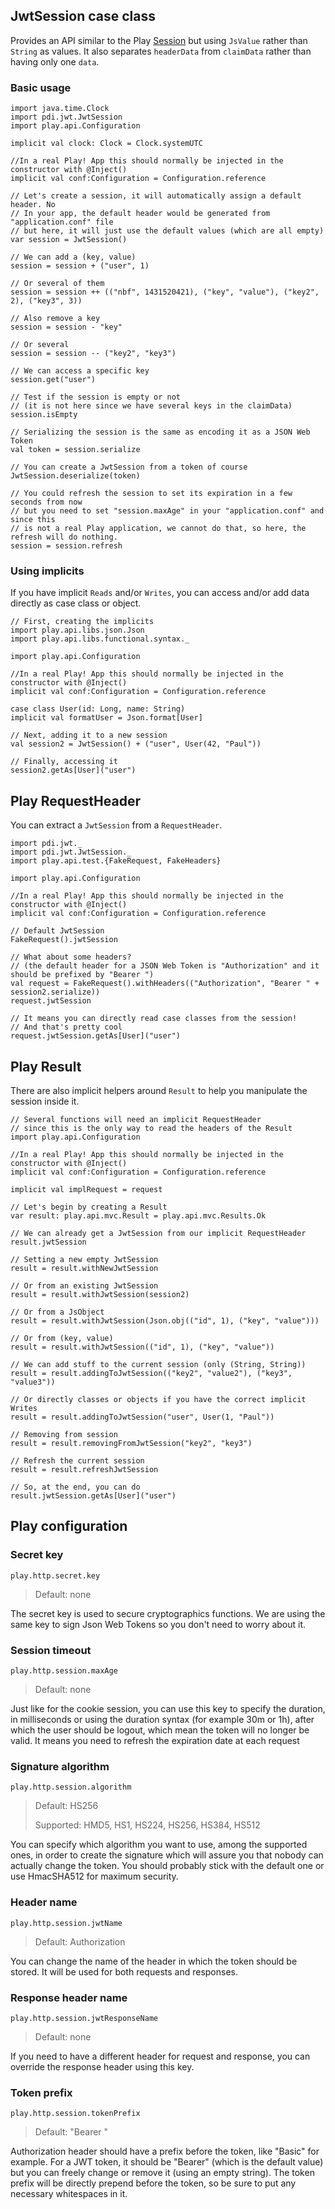 ## JwtSession case class

Provides an API similar to the Play [Session](https://www.playframework.com/documentation/2.3.x/api/scala/index.html#play.api.mvc.Session) but using `JsValue` rather than `String` as values. It also separates `headerData` from `claimData` rather than having only one `data`.

### Basic usage

```tut
import java.time.Clock
import pdi.jwt.JwtSession
import play.api.Configuration

implicit val clock: Clock = Clock.systemUTC

//In a real Play! App this should normally be injected in the constructor with @Inject()
implicit val conf:Configuration = Configuration.reference

// Let's create a session, it will automatically assign a default header. No
// In your app, the default header would be generated from "application.conf" file
// but here, it will just use the default values (which are all empty)
var session = JwtSession()

// We can add a (key, value)
session = session + ("user", 1)

// Or several of them
session = session ++ (("nbf", 1431520421), ("key", "value"), ("key2", 2), ("key3", 3))

// Also remove a key
session = session - "key"

// Or several
session = session -- ("key2", "key3")

// We can access a specific key
session.get("user")

// Test if the session is empty or not
// (it is not here since we have several keys in the claimData)
session.isEmpty

// Serializing the session is the same as encoding it as a JSON Web Token
val token = session.serialize

// You can create a JwtSession from a token of course
JwtSession.deserialize(token)

// You could refresh the session to set its expiration in a few seconds from now
// but you need to set "session.maxAge" in your "application.conf" and since this
// is not a real Play application, we cannot do that, so here, the refresh will do nothing.
session = session.refresh
```

### Using implicits

If you have implicit `Reads` and/or `Writes`, you can access and/or add data directly as case class or object.

```tut
// First, creating the implicits
import play.api.libs.json.Json
import play.api.libs.functional.syntax._

import play.api.Configuration

//In a real Play! App this should normally be injected in the constructor with @Inject()
implicit val conf:Configuration = Configuration.reference

case class User(id: Long, name: String)
implicit val formatUser = Json.format[User]

// Next, adding it to a new session
val session2 = JwtSession() + ("user", User(42, "Paul"))

// Finally, accessing it
session2.getAs[User]("user")
```

## Play RequestHeader

You can extract a `JwtSession` from a `RequestHeader`.

```tut
import pdi.jwt._
import pdi.jwt.JwtSession._
import play.api.test.{FakeRequest, FakeHeaders}

import play.api.Configuration

//In a real Play! App this should normally be injected in the constructor with @Inject()
implicit val conf:Configuration = Configuration.reference

// Default JwtSession
FakeRequest().jwtSession

// What about some headers?
// (the default header for a JSON Web Token is "Authorization" and it should be prefixed by "Bearer ")
val request = FakeRequest().withHeaders(("Authorization", "Bearer " + session2.serialize))
request.jwtSession

// It means you can directly read case classes from the session!
// And that's pretty cool
request.jwtSession.getAs[User]("user")
```

## Play Result

There are also implicit helpers around `Result` to help you manipulate the session inside it.

```tut
// Several functions will need an implicit RequestHeader
// since this is the only way to read the headers of the Result
import play.api.Configuration

//In a real Play! App this should normally be injected in the constructor with @Inject()
implicit val conf:Configuration = Configuration.reference

implicit val implRequest = request

// Let's begin by creating a Result
var result: play.api.mvc.Result = play.api.mvc.Results.Ok

// We can already get a JwtSession from our implicit RequestHeader
result.jwtSession

// Setting a new empty JwtSession
result = result.withNewJwtSession

// Or from an existing JwtSession
result = result.withJwtSession(session2)

// Or from a JsObject
result = result.withJwtSession(Json.obj(("id", 1), ("key", "value")))

// Or from (key, value)
result = result.withJwtSession(("id", 1), ("key", "value"))

// We can add stuff to the current session (only (String, String))
result = result.addingToJwtSession(("key2", "value2"), ("key3", "value3"))

// Or directly classes or objects if you have the correct implicit Writes
result = result.addingToJwtSession("user", User(1, "Paul"))

// Removing from session
result = result.removingFromJwtSession("key2", "key3")

// Refresh the current session
result = result.refreshJwtSession

// So, at the end, you can do
result.jwtSession.getAs[User]("user")
```

## Play configuration

### Secret key

`play.http.secret.key`

> Default: none

The secret key is used to secure cryptographics functions. We are using the same key to sign Json Web Tokens so you don't need to worry about it.

### Session timeout

`play.http.session.maxAge`

> Default: none

Just like for the cookie session, you can use this key to specify the duration, in milliseconds or using the duration syntax (for example 30m or 1h), after which the user should be logout, which mean the token will no longer be valid. It means you need to refresh the expiration date at each request

### Signature algorithm

`play.http.session.algorithm`

> Default: HS256
>
> Supported: HMD5, HS1, HS224, HS256, HS384, HS512

You can specify which algorithm you want to use, among the supported ones, in order to create the signature which will assure you that nobody can actually change the token. You should probably stick with the default one or use HmacSHA512 for maximum security.

### Header name

`play.http.session.jwtName`

> Default: Authorization

You can change the name of the header in which the token should be stored. It will be used for both requests and responses.

### Response header name

`play.http.session.jwtResponseName`

> Default: none

If you need to have a different header for request and response, you can override the response header using this key.


### Token prefix

`play.http.session.tokenPrefix`

> Default: "Bearer "

Authorization header should have a prefix before the token, like "Basic" for example. For a JWT token, it should be "Bearer" (which is the default value) but you can freely change or remove it (using an empty string). The token prefix will be directly prepend before the token, so be sure to put any necessary whitespaces in it.
